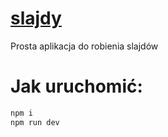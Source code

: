 # [slajdy](https://devboi76.github.io/slajdy)
Prosta aplikacja do robienia slajdów

# Jak uruchomić:


```bash
npm i
npm run dev
```

